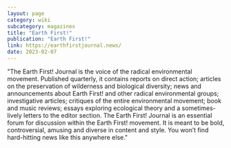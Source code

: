 ```yaml
---
layout: page
category: wiki
subcategory: magazines
title: "Earth First!"
publication: "Earth First!"
link: https://earthfirstjournal.news/
date: 2023-02-07
---
```


"The Earth First! Journal is the voice of the radical environmental movement. Published quarterly, it contains reports on direct action; articles on the preservation of wilderness and biological diversity; news and announcements about Earth First! and other radical environmental groups; investigative articles; critiques of the entire environmental movement; book and music reviews; essays exploring ecological theory and a sometimes-lively letters to the editor section. The Earth First! Journal is an essential forum for discussion within the Earth First! movement. It is meant to be bold, controversial, amusing and diverse in content and style. You won’t find hard-hitting news like this anywhere else."
